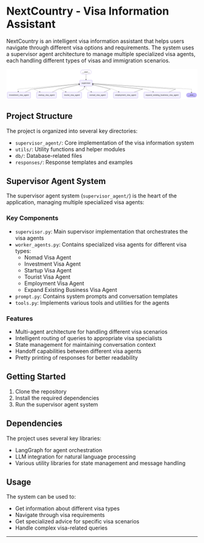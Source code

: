# NextCountry - Visa Information Assistant

NextCountry is an intelligent visa information assistant that helps users navigate through different visa options and requirements. The system uses a supervisor agent architecture to manage multiple specialized visa agents, each handling different types of visas and immigration scenarios.

![System Architecture](graph.png)

## Project Structure

The project is organized into several key directories:

- `supervisor_agent/`: Core implementation of the visa information system
- `utils/`: Utility functions and helper modules
- `db/`: Database-related files
- `responses/`: Response templates and examples

## Supervisor Agent System

The supervisor agent system (`supervisor_agent/`) is the heart of the application, managing multiple specialized visa agents:

### Key Components

- `supervisor.py`: Main supervisor implementation that orchestrates the visa agents
- `worker_agents.py`: Contains specialized visa agents for different visa types:
  - Nomad Visa Agent
  - Investment Visa Agent
  - Startup Visa Agent
  - Tourist Visa Agent
  - Employment Visa Agent
  - Expand Existing Business Visa Agent
- `prompt.py`: Contains system prompts and conversation templates
- `tools.py`: Implements various tools and utilities for the agents

### Features

- Multi-agent architecture for handling different visa scenarios
- Intelligent routing of queries to appropriate visa specialists
- State management for maintaining conversation context
- Handoff capabilities between different visa agents
- Pretty printing of responses for better readability

## Getting Started

1. Clone the repository
2. Install the required dependencies
3. Run the supervisor agent system

## Dependencies

The project uses several key libraries:
- LangGraph for agent orchestration
- LLM integration for natural language processing
- Various utility libraries for state management and message handling

## Usage

The system can be used to:
- Get information about different visa types
- Navigate through visa requirements
- Get specialized advice for specific visa scenarios
- Handle complex visa-related queries

---